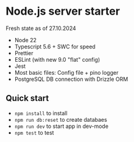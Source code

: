 # Node.js server starter

Fresh state as of 27.10.2024

- Node 22
- Typescript 5.6 + SWC for speed
- Prettier
- ESLint (with new 9.0 "flat" config)
- Jest
- Most basic files: Config file + pino logger
- PostgreSQL DB connection with Drizzle ORM

## Quick start

- `npm install` to install
- `npm run db:reset` to create databaes
- `npm run dev` to start app in dev-mode
- `npm test` to test

